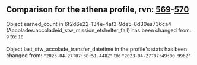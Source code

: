 ## Comparison for the athena profile, rvn: [569](https://github.com/PRO100KatYT/FortniteProfileRevisions/tree/main/profiles/athena/569%20athena.json)-[570](https://github.com/PRO100KatYT/FortniteProfileRevisions/tree/main/profiles/athena/570%20athena.json)

Object earned_count in 6f2d6e22-134e-4af3-9de5-8d30ea736ca4 (Accolades:accoladeid_stw_mission_etshelter_fail) has been changed from: `9` to: `10`
<br><br>
Object last_stw_accolade_transfer_datetime in the profile's stats has been changed from: `"2023-04-27T07:38:51.448Z"` to: `"2023-04-27T07:49:00.996Z"`
<br><br>
